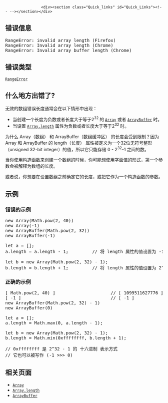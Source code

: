 
                
                  
                    <div><section class="Quick_links" id="Quick_Links"><!-- --></section></div>

<h2 id="&#x9519;&#x8BEF;&#x4FE1;&#x606F;">&#x9519;&#x8BEF;&#x4FE1;&#x606F;</h2>

<pre class="syntaxbox">RangeError: invalid array length (Firefox)
RangeError: Invalid array length (Chrome)
RangeError: Invalid array buffer length (Chrome)
</pre>

<h2 id="&#x9519;&#x8BEF;&#x7C7B;&#x578B;">&#x9519;&#x8BEF;&#x7C7B;&#x578B;</h2>

<p><a title="RangeError&#x5BF9;&#x8C61;&#x6807;&#x660E;&#x4E00;&#x4E2A;&#x9519;&#x8BEF;&#xFF0C;&#x5F53;&#x4E00;&#x4E2A;&#x503C;&#x4E0D;&#x5728;&#x5176;&#x6240;&#x5141;&#x8BB8;&#x7684;&#x8303;&#x56F4;&#x6216;&#x8005;&#x96C6;&#x5408;&#x4E2D;&#x3002;" href="/zh-CN/docs/Web/JavaScript/Reference/Global_Objects/RangeError"><code>RangeError</code></a></p>

<h2 id="&#x4EC0;&#x4E48;&#x5730;&#x65B9;&#x51FA;&#x9519;&#x4E86;">&#x4EC0;&#x4E48;&#x5730;&#x65B9;&#x51FA;&#x9519;&#x4E86;?</h2>

<p>&#x65E0;&#x6548;&#x7684;&#x6570;&#x7EC4;&#x9519;&#x8BEF;&#x957F;&#x5EA6;&#x901A;&#x5E38;&#x4F1A;&#x5728;&#x4EE5;&#x4E0B;&#x60C5;&#x5F62;&#x4E2D;&#x51FA;&#x73B0;&#xFF1A;</p>

<ul>
 <li>&#x5F53;&#x521B;&#x5EFA;&#x4E00;&#x4E2A;&#x957F;&#x5EA6;&#x4E3A;&#x8D1F;&#x6570;&#x6216;&#x8005;&#x957F;&#x5EA6;&#x5927;&#x4E8E;&#x7B49;&#x4E8E;2<sup>32 </sup>&#x7684;<sup>&#xA0;</sup><a title="&#x6B64;&#x9875;&#x9762;&#x4ECD;&#x672A;&#x88AB;&#x672C;&#x5730;&#x5316;, &#x671F;&#x5F85;&#x60A8;&#x7684;&#x7FFB;&#x8BD1;!" href="/zh-CN/docs/Web/JavaScript/Reference/Array"><code>Array</code></a> &#x6216;&#x8005;&#xA0;<a title="ArrayBuffer&#xA0;&#xFF08;&#x7F13;&#x51B2;&#x6570;&#x7EC4;&#xFF09;&#x662F;&#x4E00;&#x79CD;&#x7528;&#x4E8E;&#x5448;&#x73B0;&#x901A;&#x7528;&#x3001;&#x56FA;&#x5B9A;&#x957F;&#x5EA6;&#x7684;&#x4E8C;&#x8FDB;&#x5236;&#x6570;&#x636E;&#x7684;&#x7C7B;&#x578B;&#x3002;&#x4E0D;&#x80FD;&#x76F4;&#x63A5;&#x6784;&#x9020;&#x5E76;&#x586B;&#x5145;&#xA0;ArrayBuffer &#x7684;&#x5185;&#x5BB9;&#xFF0C;&#x800C;&#x5E94;&#x8BE5;&#x5148;&#x521B;&#x5EFA;&#x4E00;&#x4E2A;&#xA0;ArrayBufferView&#xA0;&#x5BF9;&#x8C61;&#xFF0C;&#x8BE5;&#x5BF9;&#x8C61;&#x7528;&#x5177;&#x4F53;&#x7684;&#x683C;&#x5F0F;&#x6765;&#x5448;&#x73B0;&#xA0;ArrayBuffer&#xA0;&#x7684;&#x5185;&#x5BB9;&#xFF0C;&#x4F60;&#x53EF;&#x4EE5;&#x4F7F;&#x7528;&#x6B64;&#x5BF9;&#x8C61;&#x6765;&#x8BFB;&#x5199;&#xA0;ArrayBuffer&#xA0;&#x7684;&#x5185;&#x5BB9;&#x3002;" href="/zh-CN/docs/Web/JavaScript/Reference/Global_Objects/ArrayBuffer"><code>ArrayBuffer</code></a> &#x65F6;&#x3002;</li>
 <li>&#x5F53;&#x8BBE;&#x7F6E;&#xA0;<a title="length &#x5C5E;&#x6027;&#x8868;&#x793A;&#x4E00;&#x4E2A;&#x65E0;&#x7B26;&#x53F7; 32-bit &#x6574;&#x6570;&#xFF0C;&#x8FD4;&#x56DE;&#x4E00;&#x4E2A;&#x6570;&#x7EC4;&#x4E2D;&#x7684;&#x5143;&#x7D20;&#x4E2A;&#x6570;&#x3002;" href="/zh-CN/docs/Web/JavaScript/Reference/Global_Objects/Array/length"><code>Array.length</code></a> &#x5C5E;&#x6027;&#x4E3A;&#x8D1F;&#x6570;&#x6216;&#x8005;&#x957F;&#x5EA6;&#x5927;&#x4E8E;&#x7B49;&#x4E8E;2<sup>32 </sup>&#x65F6;&#x3002;</li>
</ul>

<p>&#x4E3A;&#x4EC0;&#x4E48; Array&#xFF08;&#x6570;&#x7EC4;&#xFF09; &#x548C; ArrayBuffer&#xFF08;&#x6570;&#x7EC4;&#x7F13;&#x51B2;&#x533A;&#xFF09; &#x7684;&#x957F;&#x5EA6;&#x4F1A;&#x53D7;&#x5230;&#x9650;&#x5236;&#xFF1F;&#x56E0;&#x4E3A; Array &#x548C; ArrayBuffer &#x7684; length&#xFF08;&#x957F;&#x5EA6;&#xFF09; &#x5C5E;&#x6027;&#x88AB;&#x5B9A;&#x4E49;&#x4E3A;&#x4E00;&#x4E2A;32&#x4F4D;&#x65E0;&#x7B26;&#x53F7;&#x6574;&#x5F62;&#xFF08;unsigned 32-bit integer&#xFF09;&#x7684;&#x503C;&#xFF0C;&#x6240;&#x4EE5;&#x5B83;&#x53EA;&#x80FD;&#x5B58;&#x50A8; 0 -&#xA0;2<sup>32</sup>-1 &#x4E4B;&#x95F4;&#x7684;&#x6570;&#x3002;</p>

<p>&#x5F53;&#x4F60;&#x4F7F;&#x7528;&#x6784;&#x9020;&#x51FD;&#x6570;&#x6765;&#x521B;&#x5EFA;&#x4E00;&#x4E2A;&#x6570;&#x7EC4;&#x7684;&#x65F6;&#x5019;&#xFF0C;&#x4F60;&#x53EF;&#x80FD;&#x60F3;&#x4F7F;&#x7528;&#x5B57;&#x9762;&#x503C;&#x7684;&#x5F62;&#x5F0F;&#xFF0C;&#x7B2C;&#x4E00;&#x4E2A;&#x53C2;&#x6570;&#x4F1A;&#x88AB;&#x89E3;&#x91CA;&#x4E3A;&#x6570;&#x7EC4;&#x7684;&#x957F;&#x5EA6;&#x3002;</p>

<p>&#x6216;&#x8005;&#x8BF4;&#xFF0C;&#x4F60;&#x60F3;&#x8981;&#x5728;&#x8BBE;&#x7F6E;&#x6570;&#x7EC4;&#x4E4B;&#x524D;&#x786E;&#x5B9A;&#x5B83;&#x7684;&#x957F;&#x5EA6;&#xFF0C;&#x6216;&#x628A;&#x5B83;&#x4F5C;&#x4E3A;&#x4E00;&#x4E2A;&#x6784;&#x9020;&#x51FD;&#x6570;&#x7684;&#x53C2;&#x6570;&#x3002;</p>

<h2 id="&#x793A;&#x4F8B;">&#x793A;&#x4F8B;</h2>

<h3 id="&#x9519;&#x8BEF;&#x7684;&#x793A;&#x4F8B;">&#x9519;&#x8BEF;&#x7684;&#x793A;&#x4F8B;</h3>

<pre class="brush: js example-bad">new Array(Math.pow(2, 40))
new Array(-1)
new ArrayBuffer(Math.pow(2, 32))
new ArrayBuffer(-1)

let a = [];
a.length = a.length - 1;         // &#x5C06; length &#x5C5E;&#x6027;&#x7684;&#x503C;&#x8BBE;&#x7F6E;&#x4E3A; -1

let b = new Array(Math.pow(2, 32) - 1);
b.length = b.length + 1;         // &#x5C06; length &#x5C5E;&#x6027;&#x7684;&#x503C;&#x8BBE;&#x7F6E;&#x4E3A; 2^32
</pre>

<h3 id="&#x6B63;&#x786E;&#x7684;&#x793A;&#x4F8B;">&#x6B63;&#x786E;&#x7684;&#x793A;&#x4F8B;</h3>

<pre class="brush: js example-good">[ Math.pow(2, 40) ]                     // [ 1099511627776 ]
[ -1 ]                                  // [ -1 ]
new ArrayBuffer(Math.pow(2, 32) - 1)
new ArrayBuffer(0)

let a = [];
a.length = Math.max(0, a.length - 1);

let b = new Array(Math.pow(2, 32) - 1);
b.length = Math.min(0xffffffff, b.length + 1);   

// 0xffffffff &#x662F; 2^32 - 1 &#x7684; &#x5341;&#x516D;&#x8FDB;&#x5236; &#x8868;&#x793A;&#x65B9;&#x5F0F;
// &#x5B83;&#x4E5F;&#x53EF;&#x4EE5;&#x88AB;&#x5199;&#x4F5C; (-1 &gt;&gt;&gt; 0)
</pre>

<h2 id="&#x76F8;&#x5173;&#x9875;&#x9762;">&#x76F8;&#x5173;&#x9875;&#x9762;</h2>

<ul>
 <li><a title="&#x6B64;&#x9875;&#x9762;&#x4ECD;&#x672A;&#x88AB;&#x672C;&#x5730;&#x5316;, &#x671F;&#x5F85;&#x60A8;&#x7684;&#x7FFB;&#x8BD1;!" href="/zh-CN/docs/Web/JavaScript/Reference/Array"><code>Array</code></a></li>
 <li><a title="length &#x5C5E;&#x6027;&#x8868;&#x793A;&#x4E00;&#x4E2A;&#x65E0;&#x7B26;&#x53F7; 32-bit &#x6574;&#x6570;&#xFF0C;&#x8FD4;&#x56DE;&#x4E00;&#x4E2A;&#x6570;&#x7EC4;&#x4E2D;&#x7684;&#x5143;&#x7D20;&#x4E2A;&#x6570;&#x3002;" href="/zh-CN/docs/Web/JavaScript/Reference/Global_Objects/Array/length"><code>Array.length</code></a></li>
 <li><a title="ArrayBuffer&#xA0;&#xFF08;&#x7F13;&#x51B2;&#x6570;&#x7EC4;&#xFF09;&#x662F;&#x4E00;&#x79CD;&#x7528;&#x4E8E;&#x5448;&#x73B0;&#x901A;&#x7528;&#x3001;&#x56FA;&#x5B9A;&#x957F;&#x5EA6;&#x7684;&#x4E8C;&#x8FDB;&#x5236;&#x6570;&#x636E;&#x7684;&#x7C7B;&#x578B;&#x3002;&#x4E0D;&#x80FD;&#x76F4;&#x63A5;&#x6784;&#x9020;&#x5E76;&#x586B;&#x5145;&#xA0;ArrayBuffer &#x7684;&#x5185;&#x5BB9;&#xFF0C;&#x800C;&#x5E94;&#x8BE5;&#x5148;&#x521B;&#x5EFA;&#x4E00;&#x4E2A;&#xA0;ArrayBufferView&#xA0;&#x5BF9;&#x8C61;&#xFF0C;&#x8BE5;&#x5BF9;&#x8C61;&#x7528;&#x5177;&#x4F53;&#x7684;&#x683C;&#x5F0F;&#x6765;&#x5448;&#x73B0;&#xA0;ArrayBuffer&#xA0;&#x7684;&#x5185;&#x5BB9;&#xFF0C;&#x4F60;&#x53EF;&#x4EE5;&#x4F7F;&#x7528;&#x6B64;&#x5BF9;&#x8C61;&#x6765;&#x8BFB;&#x5199;&#xA0;ArrayBuffer&#xA0;&#x7684;&#x5185;&#x5BB9;&#x3002;" href="/zh-CN/docs/Web/JavaScript/Reference/Global_Objects/ArrayBuffer"><code>ArrayBuffer</code></a></li>
</ul>
                  
                
              